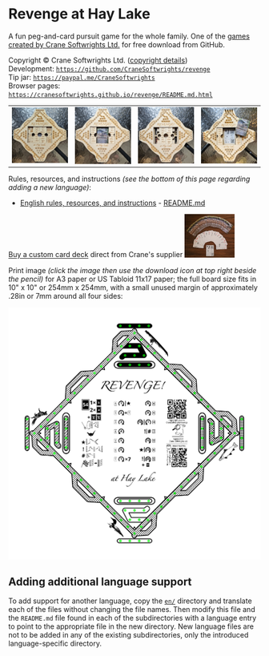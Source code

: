 # Revenge at Hay Lake

A fun peg-and-card pursuit game for the whole family. One of the [games created by Crane Softwrights Ltd.](https://github.com/CraneSoftwrights/games) for free download from GitHub.

Copyright © Crane Softwrights Ltd. ([copyright details](LICENSE))  
Development: [`https://github.com/CraneSoftwrights/revenge`](https://github.com/CraneSoftwrights/revenge)  
Tip jar: [`https://paypal.me/CraneSoftwrights`](https://paypal.me/CraneSoftwrights)   
Browser pages: [`https://cranesoftwrights.github.io/revenge/README.md.html`](https://cranesoftwrights.github.io/revenge/README.md.html)  



<table style="table-layout: fixed; width: 100%;">
  <col width="25%"/>
  <col width="25%"/>
  <col width="25%"/>
  <col width="25%"/>
  <tr>
    <td><img src="shared/board-closed.jpg" width="100%"/></td>
    <td><img src="shared/board-cards.jpg" width="100%"/></td>
    <td><img src="shared/board-pegs.jpg" width="100%"/></td>
    <td><img src="shared/board-ready.jpg" width="100%"/></td>
  </tr>
</table>

Rules, resources, and instructions *(see the bottom of this page regarding adding a new language)*:

- [English rules, resources, and instructions](en/README.md#readme) - [README.md](en/README.md)

<a href="https://www.makeplayingcards.com/sell/cranesoftwrights" target="_blank">Buy a custom card deck</a> direct from Crane's supplier <img src="shared/revenge-deck.jpg" width="100px"/>

Print image *(click the image then use the download icon at top right beside the pencil)* for A3 paper or US Tabloid 11x17 paper; the full board size fits in 10" x 10" or 254mm x 254mm, with a small unused margin of approximately .28in or 7mm around all four sides:

[<img src="shared/revenge-crane.png"/>](burn/png/boards-no-peg-holes/Print-10x10-revenge-crane.png)

## Adding additional language support

To add support for another language, copy the [`en/`](en/) directory and translate each of the files without changing the file names. Then modify this file and the `README.md` file found in each of the subdirectories with a language entry to point to the appropriate file in the new directory. New language files are not to be added in any of the existing subdirectories, only the introduced language-specific directory.
